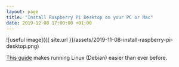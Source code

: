 ```yaml
---
layout: page
title: "Install Raspberry Pi Desktop on your PC or Mac"
date: 2019-12-08 17:00:00 +01:00
---
```


![useful image]({{ site.url }}/assets/2019-11-08-install-raspberry-pi-desktop.png)

[This guide](https://projects.raspberrypi.org/en/projects/install-raspberry-pi-desktop) makes running Linux (Debian) easier than ever before.
